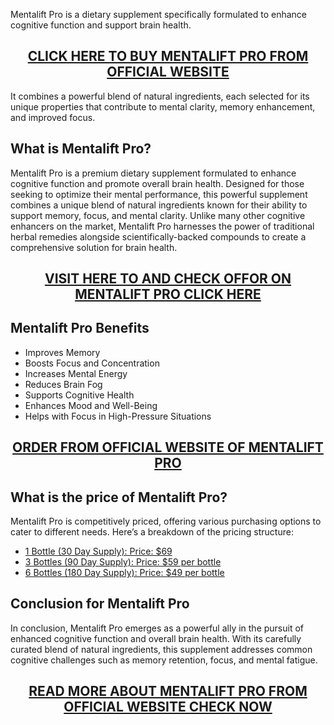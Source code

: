 <p>Mentalift Pro is a dietary supplement specifically formulated to enhance cognitive function and support brain health.</p>
<h2 style="text-align: center;"><a href="https://sale365day.com/get-mentalift">CLICK HERE TO BUY MENTALIFT PRO FROM OFFICIAL WEBSITE</a></h2>
<p>It combines a powerful blend of natural ingredients, each selected for its unique properties that contribute to mental clarity, memory enhancement, and improved focus.</p>
<h2 style="text-align: left;">What is Mentalift Pro?</h2>
<p style="text-align: left;">Mentalift Pro is a premium dietary supplement formulated to enhance cognitive function and promote overall brain health. Designed for those seeking to optimize their mental performance, this powerful supplement combines a unique blend of natural ingredients known for their ability to support memory, focus, and mental clarity. Unlike many other cognitive enhancers on the market, Mentalift Pro harnesses the power of traditional herbal remedies alongside scientifically-backed compounds to create a comprehensive solution for brain health.</p>
<h2 style="text-align: center;"><a href="https://sale365day.com/get-mentalift">VISIT HERE TO AND CHECK OFFOR ON MENTALIFT PRO CLICK HERE</a></h2>
<h2 style="text-align: left;">Mentalift Pro Benefits</h2>
<ul style="text-align: left;">
<li>Improves Memory</li>
<li>Boosts Focus and Concentration</li>
<li>Increases Mental Energy</li>
<li>Reduces Brain Fog</li>
<li>Supports Cognitive Health</li>
<li>Enhances Mood and Well-Being</li>
<li>Helps with Focus in High-Pressure Situations</li>
</ul>
<h2 style="text-align: center;"><a href="https://sale365day.com/get-mentalift">ORDER FROM OFFICIAL WEBSITE OF MENTALIFT PRO</a></h2>
<h2 style="text-align: left;">What is the price of Mentalift Pro?</h2>
<p style="text-align: left;">Mentalift Pro is competitively priced, offering various purchasing options to cater to different needs. Here&rsquo;s a breakdown of the pricing structure:</p>
<ul style="text-align: left;">
<li><a href="https://sale365day.com/get-mentalift">1 Bottle (30 Day Supply): Price: $69</a></li>
<li><a href="https://sale365day.com/get-mentalift">3 Bottles (90 Day Supply): Price: $59 per bottle</a></li>
<li><a href="https://sale365day.com/get-mentalift">6 Bottles (180 Day Supply): Price: $49 per bottle</a></li>
</ul>
<h2 style="text-align: left;">Conclusion for Mentalift Pro</h2>
<p style="text-align: left;">In conclusion, Mentalift Pro emerges as a powerful ally in the pursuit of enhanced cognitive function and overall brain health. With its carefully curated blend of natural ingredients, this supplement addresses common cognitive challenges such as memory retention, focus, and mental fatigue.</p>
<h2 style="text-align: center;"><a href="https://sale365day.com/get-mentalift">READ MORE ABOUT MENTALIFT PRO FROM OFFICIAL WEBSITE CHECK NOW</a></h2>
